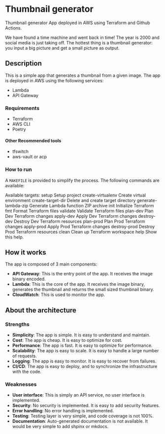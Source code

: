 # Thumbnail generator
Thumbnail generator App deployed in AWS using Terraform and Github Actions.

We have found a time machine and went back in time! The year is 2000 and social media is just taking off. The hottest thing is a thumbnail generator: you input a big picture and get a small picture as  output.

## Description

This is a simple app that generates a thumbnail from a given image. The app is deployed in AWS using the following services:

- Lambda
- API Gateway

### Requirements

- Terraform
- AWS CLI
- Poetry

#### Other Recommended tools

- tfswitch
- aws-vault or acp

### How to run

A `MAKEFILE` is provided to simplify the process. The following commands are available:

Available targets:
  setup                 Setup project
  create-virtualenv     Create virtual environment
  create-target-dir     Delete and create target directory
  generate-lambda-zip   Generate Lambda function ZIP archive
  init                  Initialize Terraform
  fmt                   Format Terraform files
  validate              Validate Terraform files
  plan-dev              Plan Dev Terraform changes
  apply-dev             Apply Dev Terraform changes
  destroy-dev           Destroy Dev Terraform resources
  plan-prod             Plan Prod Terraform changes
  apply-prod            Apply Prod Terraform changes
  destroy-prod          Destroy Prod Terraform resources
  clean                 Clean up Terraform workspace
  help                  Show this help.

## How it works

The app is composed of 3 main components:
- **API Gateway**: This is the entry point of the app. It receives the image binary encoded.
- **Lambda**: This is the core of the app. It receives the image binary, generates the thumbnail and returns the small sized thumbnail binary.
- **CloudWatch**: This is used to monitor the app.

## About the architecture
### Strengths

- **Simplicity**: The app is simple. It is easy to understand and maintain.
- **Cost**: The app is cheap. It is easy to optimize for cost.
- **Performance**: The app is fast. It is easy to optimize for performance.
- **Scalability**: The app is easy to scale. It is easy to handle a large number of requests.
- **Logging**: The app is easy to monitor. It is easy to recover from failures.
- **CI/CD**: The app is easy to deploy, and to synchronize the infrastructure with the code.

### Weaknesses

- **User interface**: This is simply an API service, no user interface is implemented.
- **Security**: No security is implemented. It is easy to add security features.
- **Error handling**: No error handling is implemented.
- **Testing**: Testing layer is very simple, and code coverage is not 100%.
- **Documentation**: Auto-generated documentation is not available. It would be very simple to add shpinx or mkdocs.

